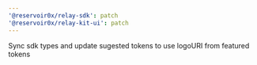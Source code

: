 ```yaml
---
'@reservoir0x/relay-sdk': patch
'@reservoir0x/relay-kit-ui': patch
---
```


Sync sdk types and update sugested tokens to use logoURI from featured tokens
